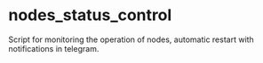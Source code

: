 # nodes_status_control
Script for monitoring the operation of nodes, automatic restart with notifications in telegram.
